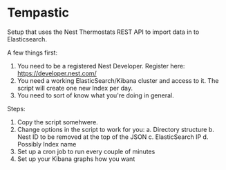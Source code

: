 # Tempastic
Setup that uses the Nest Thermostats REST API to import data in to Elasticsearch.

A few things first:
1. You need to be a registered Nest Developer. Register here: https://developer.nest.com/
2. You need a working ElasticSearch/Kibana cluster and access to it. The script will create one new Index per day.
3. You need to sort of know what you're doing in general.

Steps:
1. Copy the script somehwere.
2. Change options in the script to work for you:
    a. Directory structure
    b. Nest ID to be removed at the top of the JSON
    c. ElasticSearch IP
    d. Possibly Index name
3. Set up a cron job to run every couple of minutes
4. Set up your Kibana graphs how you want


